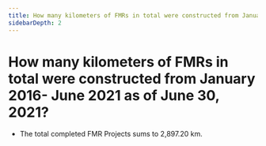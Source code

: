 ```yaml
---
title: How many kilometers of FMRs in total were constructed from January 2016 June 2021 as of June 30 2021?
sidebarDepth: 2
---
```


# How many kilometers of FMRs in total were constructed from January 2016- June 2021 as of June 30, 2021?


 - The total completed FMR Projects sums to 2,897.20 km.
